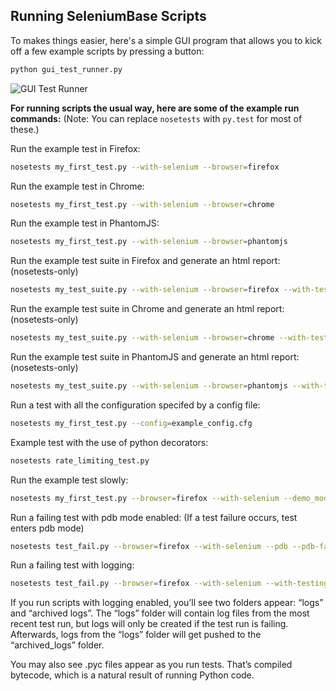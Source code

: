 ## Running SeleniumBase Scripts

To makes things easier, here's a simple GUI program that allows you to kick off a few example scripts by pressing a button:

```bash
python gui_test_runner.py
```

![](http://cdn2.hubspot.net/hubfs/100006/images/GUI_Test_Runner_3.png "GUI Test Runner")

**For running scripts the usual way, here are some of the example run commands:**
(Note: You can replace ``nosetests`` with ``py.test`` for most of these.)

Run the example test in Firefox:
```bash
nosetests my_first_test.py --with-selenium --browser=firefox
```

Run the example test in Chrome:
```bash
nosetests my_first_test.py --with-selenium --browser=chrome
```

Run the example test in PhantomJS:
```bash
nosetests my_first_test.py --with-selenium --browser=phantomjs
```

Run the example test suite in Firefox and generate an html report: (nosetests-only)
```bash
nosetests my_test_suite.py --with-selenium --browser=firefox --with-testing_base --report
```

Run the example test suite in Chrome and generate an html report: (nosetests-only)
```bash
nosetests my_test_suite.py --with-selenium --browser=chrome --with-testing_base --report
```

Run the example test suite in PhantomJS and generate an html report: (nosetests-only)
```bash
nosetests my_test_suite.py --with-selenium --browser=phantomjs --with-testing_base --report
```

Run a test with all the configuration specifed by a config file:
```bash
nosetests my_first_test.py --config=example_config.cfg
```

Example test with the use of python decorators:
```bash
nosetests rate_limiting_test.py
```

Run the example test slowly:
```bash
nosetests my_first_test.py --browser=firefox --with-selenium --demo_mode
```

Run a failing test with pdb mode enabled: (If a test failure occurs, test enters pdb mode)
```bash
nosetests test_fail.py --browser=firefox --with-selenium --pdb --pdb-failures
```

Run a failing test with logging:
```bash
nosetests test_fail.py --browser=firefox --with-selenium --with-testing_base --with-basic_test_info --with-page_source --with-screen_shots
```

If you run scripts with logging enabled, you’ll see two folders appear: “logs” and “archived logs”. The “logs” folder will contain log files from the most recent test run, but logs will only be created if the test run is failing. Afterwards, logs from the “logs” folder will get pushed to the “archived_logs” folder.

You may also see .pyc files appear as you run tests. That’s compiled bytecode, which is a natural result of running Python code.
